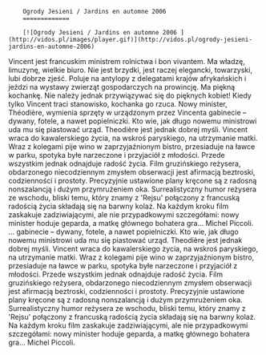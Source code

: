 
        Ogrody Jesieni / Jardins en automne 2006 
        =============
        
        [![Ogrody Jesieni / Jardins en automne 2006 ](http://vidos.pl/images/player.gif)](http://vidos.pl/ogrody-jesieni-jardins-en-automne-2006)
        
        
 Vincent jest francuskim ministrem rolnictwa i bon vivantem. Ma władzę, limuzynę, wielkie biuro. Nie jest brzydki, jest raczej elegancki, towarzyski, lubi dobrze zjeść. Poluje na antylopy z delegatami krajów afrykańskich i jeździ na wystawy zwierząt gospodarczych na prowincję. Ma piękną kochankę. Nie należy jednak przywiązywać się do pięknych kobiet! Kiedy tylko Vincent traci stanowisko, kochanka go rzuca. Nowy minister, Théodière, wymienia sprzęty w urządzonym przez Vincenta gabinecie – dywany, fotele, a nawet popielniczki. Kto wie, jak długo nowemu ministrowi uda mu się piastować urząd. Theodière jest jednak dobrej myśli. Vincent wraca do kawalerskiego życia, na wskroś paryskiego, na utrzymanie matki. Wraz z kolegami pije wino w zaprzyjaźnionym bistro, przesiaduje na ławce w parku, spotyka byłe narzeczone i przyjaciół z młodości. Przede wszystkim jednak odnajduje radość życia. Film gruzińskiego reżysera, obdarzonego niecodziennym zmysłem obserwacji jest afirmacją beztroski, codzienności i prostoty. Precyzyjnie ustawione plany kręcone są z radosną nonszalancją i dużym przymrużeniem oka. Surrealistyczny humor reżysera ze wschodu, bliski temu, który znamy z 'Rejsu' połączony z francuską radością życia składają się na barwny kolaż. Na każdym kroku film zaskakuje zadziwiającymi, ale nie przypadkowymi szczegółami: nowy minister hoduje geparda, a matkę głównego bohatera gra... Michel Piccoli.  ... gabinecie – dywany, fotele, a nawet popielniczki. Kto wie, jak długo nowemu ministrowi uda mu się piastować urząd. Theodière jest jednak dobrej myśli. Vincent wraca do kawalerskiego życia, na wskroś paryskiego, na utrzymanie matki. Wraz z kolegami pije wino w zaprzyjaźnionym bistro, przesiaduje na ławce w parku, spotyka byłe narzeczone i przyjaciół z młodości. Przede wszystkim jednak odnajduje radość życia. Film gruzińskiego reżysera, obdarzonego niecodziennym zmysłem obserwacji jest afirmacją beztroski, codzienności i prostoty. Precyzyjnie ustawione plany kręcone są z radosną nonszalancją i dużym przymrużeniem oka. Surrealistyczny humor reżysera ze wschodu, bliski temu, który znamy z 'Rejsu' połączony z francuską radością życia składają się na barwny kolaż. Na każdym kroku film zaskakuje zadziwiającymi, ale nie przypadkowymi szczegółami: nowy minister hoduje geparda, a matkę głównego bohatera gra... Michel Piccoli.
    